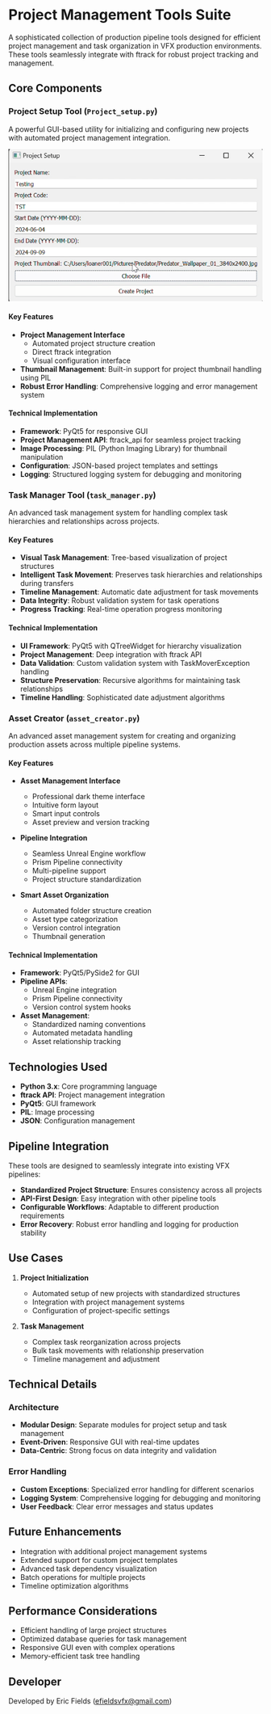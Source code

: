 # Project Management Tools Suite

A sophisticated collection of production pipeline tools designed for efficient project management and task organization in VFX production environments. These tools seamlessly integrate with ftrack for robust project tracking and management.

## Core Components

### Project Setup Tool (`Project_setup.py`)

A powerful GUI-based utility for initializing and configuring new projects with automated project management integration.

![Project Creator Interface](docs/images/ProjectCreator.png)

#### Key Features
- **Project Management Interface**
  - Automated project structure creation
  - Direct ftrack integration
  - Visual configuration interface
- **Thumbnail Management**: Built-in support for project thumbnail handling using PIL
- **Robust Error Handling**: Comprehensive logging and error management system

#### Technical Implementation
- **Framework**: PyQt5 for responsive GUI
- **Project Management API**: ftrack_api for seamless project tracking
- **Image Processing**: PIL (Python Imaging Library) for thumbnail manipulation
- **Configuration**: JSON-based project templates and settings
- **Logging**: Structured logging system for debugging and monitoring

### Task Manager Tool (`task_manager.py`)

An advanced task management system for handling complex task hierarchies and relationships across projects.

#### Key Features
- **Visual Task Management**: Tree-based visualization of project structures
- **Intelligent Task Movement**: Preserves task hierarchies and relationships during transfers
- **Timeline Management**: Automatic date adjustment for task movements
- **Data Integrity**: Robust validation system for task operations
- **Progress Tracking**: Real-time operation progress monitoring

#### Technical Implementation
- **UI Framework**: PyQt5 with QTreeWidget for hierarchy visualization
- **Project Management**: Deep integration with ftrack API
- **Data Validation**: Custom validation system with TaskMoverException handling
- **Structure Preservation**: Recursive algorithms for maintaining task relationships
- **Timeline Handling**: Sophisticated date adjustment algorithms

### Asset Creator (`asset_creator.py`)

An advanced asset management system for creating and organizing production assets across multiple pipeline systems.

#### Key Features
- **Asset Management Interface**
  - Professional dark theme interface
  - Intuitive form layout
  - Smart input controls
  - Asset preview and version tracking

- **Pipeline Integration**
  - Seamless Unreal Engine workflow
  - Prism Pipeline connectivity
  - Multi-pipeline support
  - Project structure standardization

- **Smart Asset Organization**
  - Automated folder structure creation
  - Asset type categorization
  - Version control integration
  - Thumbnail generation

#### Technical Implementation
- **Framework**: PyQt5/PySide2 for GUI
- **Pipeline APIs**: 
  - Unreal Engine integration
  - Prism Pipeline connectivity
  - Version control system hooks
- **Asset Management**: 
  - Standardized naming conventions
  - Automated metadata handling
  - Asset relationship tracking

## Technologies Used

- **Python 3.x**: Core programming language
- **ftrack API**: Project management integration
- **PyQt5**: GUI framework
- **PIL**: Image processing
- **JSON**: Configuration management

## Pipeline Integration

These tools are designed to seamlessly integrate into existing VFX pipelines:

- **Standardized Project Structure**: Ensures consistency across all projects
- **API-First Design**: Easy integration with other pipeline tools
- **Configurable Workflows**: Adaptable to different production requirements
- **Error Recovery**: Robust error handling and logging for production stability

## Use Cases

1. **Project Initialization**
   - Automated setup of new projects with standardized structures
   - Integration with project management systems
   - Configuration of project-specific settings

2. **Task Management**
   - Complex task reorganization across projects
   - Bulk task movements with relationship preservation
   - Timeline management and adjustment

## Technical Details

### Architecture
- **Modular Design**: Separate modules for project setup and task management
- **Event-Driven**: Responsive GUI with real-time updates
- **Data-Centric**: Strong focus on data integrity and validation

### Error Handling
- **Custom Exceptions**: Specialized error handling for different scenarios
- **Logging System**: Comprehensive logging for debugging and monitoring
- **User Feedback**: Clear error messages and status updates

## Future Enhancements

- Integration with additional project management systems
- Extended support for custom project templates
- Advanced task dependency visualization
- Batch operations for multiple projects
- Timeline optimization algorithms

## Performance Considerations

- Efficient handling of large project structures
- Optimized database queries for task management
- Responsive GUI even with complex operations
- Memory-efficient task tree handling

## Developer
Developed by Eric Fields (efieldsvfx@gmail.com)
